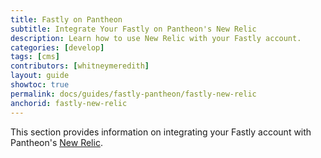```yaml
---
title: Fastly on Pantheon
subtitle: Integrate Your Fastly on Pantheon's New Relic
description: Learn how to use New Relic with your Fastly account.
categories: [develop]
tags: [cms]
contributors: [whitneymeredith]
layout: guide
showtoc: true
permalink: docs/guides/fastly-pantheon/fastly-new-relic
anchorid: fastly-new-relic
---
```


This section provides information on integrating your Fastly account with Pantheon's [New Relic](/new-relic).